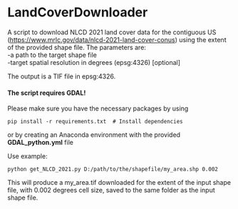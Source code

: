 # LandCoverDownloader
A script to download NLCD 2021 land cover data for the contiguous US (https://www.mrlc.gov/data/nlcd-2021-land-cover-conus) using the extent of the provided shape file.
The parameters are:   
  -a path to the target shape file    
  -target spatial resolution in degrees (epsg:4326) [optional]   

The output is a TIF file in epsg:4326.


#### The script requires GDAL!

Please make sure you have the necessary packages by using
```
pip install -r requirements.txt  # Install dependencies
```
or by creating an Anaconda environment with the provided **GDAL_python.yml** file

Use example:
```
python get_NLCD_2021.py D:/path/to/the/shapefile/my_area.shp 0.002
```
This will produce a my_area.tif downloaded for the extent of the input shape file, with 0.002 degrees cell size, saved to the same folder as the input shape file.
